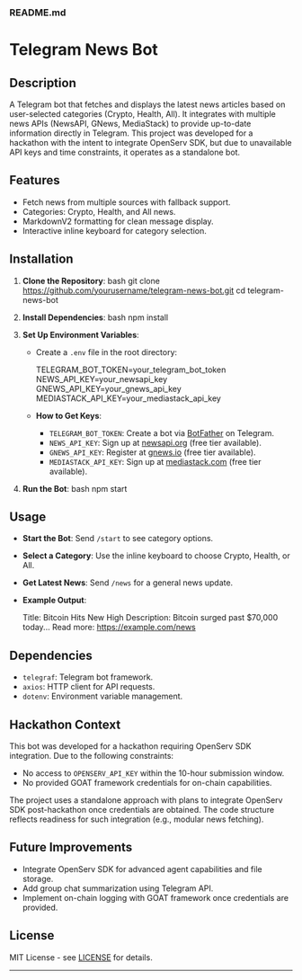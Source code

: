 ### README.md


# Telegram News Bot

## Description
A Telegram bot that fetches and displays the latest news articles based on user-selected categories (Crypto, Health, All). It integrates with multiple news APIs (NewsAPI, GNews, MediaStack) to provide up-to-date information directly in Telegram. This project was developed for a hackathon with the intent to integrate OpenServ SDK, but due to unavailable API keys and time constraints, it operates as a standalone bot.

## Features
- Fetch news from multiple sources with fallback support.
- Categories: Crypto, Health, and All news.
- MarkdownV2 formatting for clean message display.
- Interactive inline keyboard for category selection.

## Installation
1. **Clone the Repository**:
   bash
   git clone https://github.com/yourusername/telegram-news-bot.git
   cd telegram-news-bot
   
2. **Install Dependencies**:
   bash
   npm install
   
3. **Set Up Environment Variables**:
   - Create a `.env` file in the root directory:
     
     TELEGRAM_BOT_TOKEN=your_telegram_bot_token
     NEWS_API_KEY=your_newsapi_key
     GNEWS_API_KEY=your_gnews_api_key
     MEDIASTACK_API_KEY=your_mediastack_api_key
     
   - **How to Get Keys**:
     - `TELEGRAM_BOT_TOKEN`: Create a bot via [BotFather](https://t.me/BotFather) on Telegram.
     - `NEWS_API_KEY`: Sign up at [newsapi.org](https://newsapi.org) (free tier available).
     - `GNEWS_API_KEY`: Register at [gnews.io](https://gnews.io) (free tier available).
     - `MEDIASTACK_API_KEY`: Sign up at [mediastack.com](https://mediastack.com) (free tier available).

4. **Run the Bot**:
   bash
   npm start
   

## Usage
- **Start the Bot**: Send `/start` to see category options.
- **Select a Category**: Use the inline keyboard to choose Crypto, Health, or All.
- **Get Latest News**: Send `/news` for a general news update.
- **Example Output**:
  
  Title: Bitcoin Hits New High
  Description: Bitcoin surged past $70,000 today...
  Read more: https://example.com/news
  

## Dependencies
- `telegraf`: Telegram bot framework.
- `axios`: HTTP client for API requests.
- `dotenv`: Environment variable management.

## Hackathon Context
This bot was developed for a hackathon requiring OpenServ SDK integration. Due to the following constraints:
- No access to `OPENSERV_API_KEY` within the 10-hour submission window.
- No provided GOAT framework credentials for on-chain capabilities.

The project uses a standalone approach with plans to integrate OpenServ SDK post-hackathon once credentials are obtained. The code structure reflects readiness for such integration (e.g., modular news fetching).

## Future Improvements
- Integrate OpenServ SDK for advanced agent capabilities and file storage.
- Add group chat summarization using Telegram API.
- Implement on-chain logging with GOAT framework once credentials are provided.

## License
MIT License - see [LICENSE](LICENSE) for details.


---
